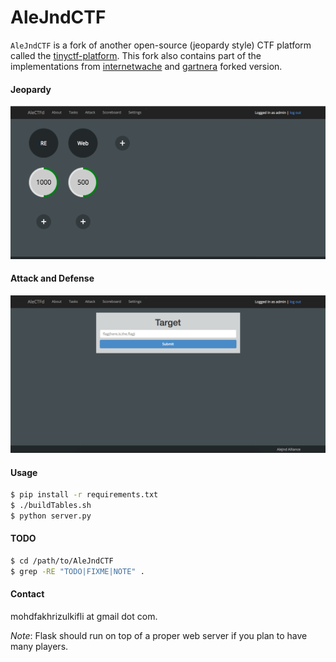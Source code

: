AleJndCTF
================

`AleJndCTF` is a fork of another open-source (jeopardy style) CTF platform called the [tinyctf-platform](https://github.com/balidani/tinyctf-platform).
This fork also contains part of the implementations from [internetwache](https://github.com/internetwache/tinyctf-platform) and [gartnera](https://github.com/gartnera/tinyctf-platform) forked version.

#### Jeopardy
![alt text](./utils/jeopardy.png)

#### Attack and Defense
![alt text](./utils/attack.png)

#### Usage

```bash
$ pip install -r requirements.txt
$ ./buildTables.sh
$ python server.py
```

#### TODO

```bash
$ cd /path/to/AleJndCTF
$ grep -RE "TODO|FIXME|NOTE" .
```

#### Contact

mohdfakhrizulkifli at gmail dot com.

*Note*: Flask should run on top of a proper web server if you plan to have many players.
